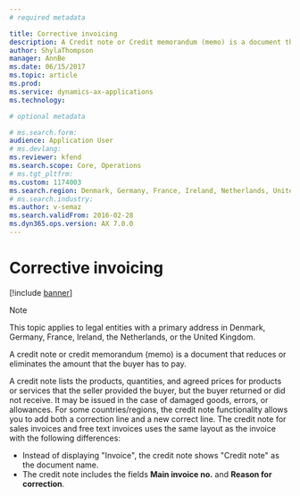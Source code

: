 ```yaml
---
# required metadata

title: Corrective invoicing
description: A Credit note or Credit memorandum (memo) is a document that reduces or eliminates the amount that the buyer has to pay.
author: ShylaThompson
manager: AnnBe
ms.date: 06/15/2017
ms.topic: article
ms.prod: 
ms.service: dynamics-ax-applications
ms.technology: 

# optional metadata

# ms.search.form:  
audience: Application User
# ms.devlang: 
ms.reviewer: kfend
ms.search.scope: Core, Operations
# ms.tgt_pltfrm: 
ms.custom: 1174003
ms.search.region: Denmark, Germany, France, Ireland, Netherlands, United Kingdom
# ms.search.industry: 
ms.author: v-semaz
ms.search.validFrom: 2016-02-28
ms.dyn365.ops.version: AX 7.0.0
---
```


# Corrective invoicing

[!include [banner](../includes/banner.md)]

 > [!NOTE]
 > This topic applies to legal entities with a primary address in Denmark, Germany, France, Ireland, the Netherlands, or the United Kingdom.

A credit note or credit memorandum (memo) is a document that reduces or eliminates the amount that the buyer has to pay.

A credit note lists the products, quantities, and agreed prices for products or services that the seller provided the buyer, but the buyer returned or did not receive. It may be issued in the case of damaged goods, errors, or allowances. For some countries/regions, the credit note functionality allows you to add both a correction line and a new correct line. The credit note for sales invoices and
free text invoices uses the same layout as the invoice with the following differences:

-   Instead of displaying "Invoice", the credit note shows "Credit note" as the document name.
-   The credit note includes the fields **Main invoice no.** and **Reason for correction**.
